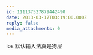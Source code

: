 ```yaml
---
id: 111137527879442490
date: 2013-03-17T03:19:00.000Z
reply: false
media_attachments: 0
---
```


ios 默认输入法真是狗屎 ​​​​

